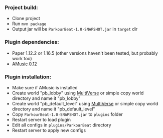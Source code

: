 ### Project build:

- Clone project
- Run `mvn package`
- Output jar will be `ParkourBeat-1.0-SNAPSHOT.jar` in `target` dir

### Plugin dependencies:

- Paper 1.12.2 or 1.16.5 (other versions haven't been tested, but probably work too)
- [AMusic 0.12](https://spigotmc.org/resources/108835)

### Plugin installation:

- Make sure if AMusic is installed
- Create world "pb_lobby" using [MultiVerse](https://spigotmc.org/resources/390) or simple copy world directory and name
  it "pb_lobby"
- Create world "pb_default_level" using [MultiVerse](https://spigotmc.org/resources/390) or simple copy world directory
  and name it "pb_default_level"
- Copy `ParkourBeat-1.0-SNAPSHOT.jar` to `plugins` folder
- Restart server to load plugin
- Edit all configs in `plugins/ParkourBeat` directory
- Restart server to apply new configs
